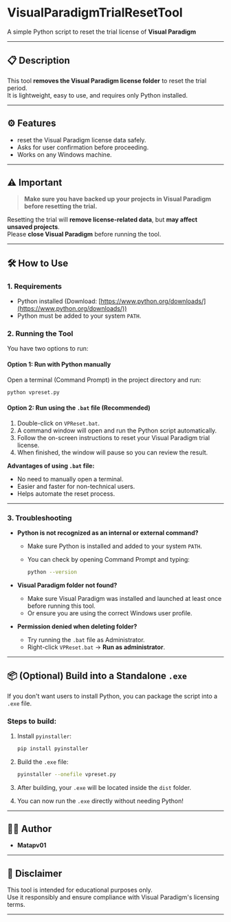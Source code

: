 # VisualParadigmTrialResetTool
A simple Python script to reset the trial license of **Visual Paradigm**

---

## 📋 Description

This tool **removes the Visual Paradigm license folder** to reset the trial period.  
It is lightweight, easy to use, and requires only Python installed.

---

## ⚙️ Features

- reset the Visual Paradigm license data safely.
- Asks for user confirmation before proceeding.
- Works on any Windows machine.

---

## ⚠️ Important

> **Make sure you have backed up your projects in Visual Paradigm before resetting the trial.**

Resetting the trial will **remove license-related data**, but **may affect unsaved projects**.  
Please **close Visual Paradigm** before running the tool.

---

## 🛠️ How to Use

### 1. Requirements

- Python installed (Download: [https://www.python.org/downloads/](https://www.python.org/downloads/))
- Python must be added to your system `PATH`.

### 2. Running the Tool

You have two options to run:

#### Option 1: Run with Python manually

Open a terminal (Command Prompt) in the project directory and run:

```bash
python vpreset.py
```

#### Option 2: Run using the `.bat` file (Recommended)

1. Double-click on `VPReset.bat`.
2. A command window will open and run the Python script automatically.
3. Follow the on-screen instructions to reset your Visual Paradigm trial license.
4. When finished, the window will pause so you can review the result.

**Advantages of using `.bat` file:**
- No need to manually open a terminal.
- Easier and faster for non-technical users.
- Helps automate the reset process.

---

### 3. Troubleshooting

- **Python is not recognized as an internal or external command?**
  - Make sure Python is installed and added to your system `PATH`.
  - You can check by opening Command Prompt and typing:

    ```bash
    python --version
    ```

- **Visual Paradigm folder not found?**
  - Make sure Visual Paradigm was installed and launched at least once before running this tool.
  - Or ensure you are using the correct Windows user profile.

- **Permission denied when deleting folder?**
  - Try running the `.bat` file as Administrator.
  - Right-click `VPReset.bat` → **Run as administrator**.

---

## 📦 (Optional) Build into a Standalone `.exe`

If you don't want users to install Python, you can package the script into a `.exe` file.

### Steps to build:

1. Install `pyinstaller`:

    ```bash
    pip install pyinstaller
    ```

2. Build the `.exe` file:

    ```bash
    pyinstaller --onefile vpreset.py
    ```

3. After building, your `.exe` will be located inside the `dist` folder.

4. You can now run the `.exe` directly without needing Python!

---

## 🧑‍💻 Author

- **Matapv01**

---

## 📜 Disclaimer

This tool is intended for educational purposes only.  
Use it responsibly and ensure compliance with Visual Paradigm's licensing terms.

---

